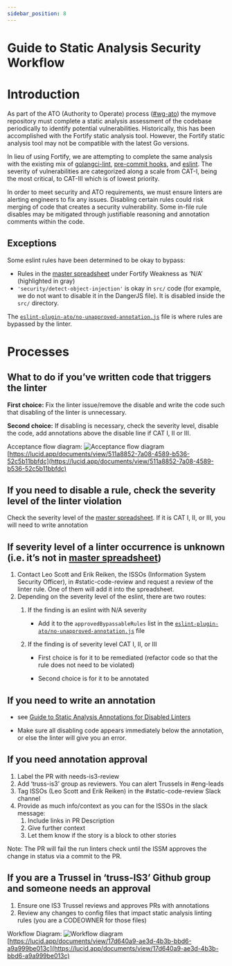 ```yaml
---
sidebar_position: 8
---
```


# Guide to Static Analysis Security Workflow

# Introduction

As part of the ATO (Authority to Operate) process ([#wg-ato](https://ustcdp3.slack.com/archives/CP4UNF7H6)) the mymove repository must complete a static analysis assessment of the codebase periodically to identify potential vulnerabilities. Historically, this has been accomplished with the Fortify static analysis tool. However, the Fortify static analysis tool may not be compatible with the latest Go versions.

In lieu of using Fortify, we are attempting to complete the same analysis with the existing mix of [golangci-lint](https://golangci-lint.run/), [pre-commit hooks](https://pre-commit.com/), and [eslint](https://eslint.org/). The severity of vulnerabilities are categorized along a scale from CAT-I, being the most critical, to CAT-III which is of lowest priority.

In order to meet security and ATO requirements, we must ensure linters are alerting engineers to fix any issues. Disabling certain rules could risk merging of code that creates a security vulnerability. Some in-file rule disables may be mitigated through justifiable reasoning and annotation comments within the code.

## Exceptions

Some eslint rules have been determined to be okay to bypass:

- Rules in the [master
  spreadsheet](https://docs.google.com/spreadsheets/d/1eH5ZYkKv7_c-p_D_y5G5ULdWgI_Zrwg_xL4WbLNZoqw/edit#gid=0)
  under Fortify Weakness as ‘N/A’ (highlighted in gray)
- `'security/detect-object-injection'` is okay in `src/` code (for example, we
  do not want to disable it in the DangerJS file). It is disabled inside the
  `src/` directory.

The
[`eslint-plugin-ato/no-unapproved-annotation.js`](https://github.com/transcom/mymove/blob/master/eslint-plugin-ato/no-unapproved-annotation.js)
file is where rules are bypassed by the linter.

# Processes

## What to do if you’ve written code that triggers the linter

**First choice:** Fix the linter issue/remove the disable and write the code such that disabling of the linter is unnecessary.

**Second choice:** If disabling is necessary, check the severity level, disable the code, add annotations above the disable line if CAT I, II or III.

Acceptance flow diagram:
![Acceptance flow diagram](/img/static_analysis/approval_flow.png)
[https://lucid.app/documents/view/511a8852-7a08-4589-b536-52c5b11bbfdc](https://lucid.app/documents/view/511a8852-7a08-4589-b536-52c5b11bbfdc)

## If you need to disable a rule, check the severity level of the linter violation

Check the severity level of the [master spreadsheet](https://docs.google.com/spreadsheets/d/1eH5ZYkKv7_c-p_D_y5G5ULdWgI_Zrwg_xL4WbLNZoqw/edit#gid=0). If it is CAT I, II, or III, you will need to write annotation

## If severity level of a linter occurrence is unknown (i.e. it’s not in [master spreadsheet](https://docs.google.com/spreadsheets/d/1eH5ZYkKv7_c-p_D_y5G5ULdWgI_Zrwg_xL4WbLNZoqw/edit#gid=0))

1. Contact Leo Scott and Erik Reiken, the ISSOs (Information System Security
   Officer), in #static-code-review and request a review of the linter rule. One
   of them will add it into the spreadsheet.
2. Depending on the severity level of the eslint, there are two routes:
   1. If the finding is an eslint with N/A severity
      - Add it to the `approvedBypassableRules` list in the
        [`eslint-plugin-ato/no-unapproved-annotation.js`](https://github.com/transcom/mymove/blob/master/eslint-plugin-ato/no-unapproved-annotation.js)
        file
   2. If the finding is of severity level CAT I, II, or III

      - First choice is for it to be remediated (refactor code so that the rule does not need to be violated)

      - Second choice is for it to be annotated

## If you need to write an annotation

- see [Guide to Static Analysis Annotations for Disabled Linters](Guide-to-Static-Analysis-Annotations-for-Disabled-Linters.md#guide-to-static-analysis-annotations-for-disabled-linters)

- Make sure all disabling code appears immediately below the annotation, or else the linter will give you an error.

## If you need annotation approval

1. Label the PR with needs-is3-review
2. Add ‘truss-is3’ group as reviewers. You can alert Trussels in #eng-leads
3. Tag ISSOs (Leo Scott and Erik Reiken) in the #static-code-review Slack channel
4. Provide as much info/context as you can for the ISSOs in the slack message:
   1. Include links in PR Description
   2. Give further context
   3. Let them know if the story is a block to other stories

Note: The PR will fail the run linters check until the ISSM approves the change in status via a commit to the PR.

## If you are a Trussel in ‘truss-IS3’ Github group and someone needs an approval

1. Ensure one IS3 Trussel reviews and approves PRs with annotations
2. Review any changes to config files that impact static analysis linting rules (you are a CODEOWNER for those files)

Workflow Diagram:
![Workflow diagram](/img/static_analysis/static_analysis_security_workflow.png)
[https://lucid.app/documents/view/17d640a9-ae3d-4b3b-bbd6-a9a999be013c](https://lucid.app/documents/view/17d640a9-ae3d-4b3b-bbd6-a9a999be013c)
